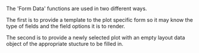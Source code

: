 The 'Form Data' functions are used in two different ways.

The first is to provide a template to the plot specific form so it may know the type of fields and the field options it is to render.

The second is to provide a newly selected plot with an empty layout data object of the appropriate stucture to be filled in.
